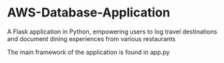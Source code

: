 # AWS-Database-Application
A Flask application in Python, empowering users to log travel destinations and document dining experiences from various restaurants 

The main framework of the application is found in app.py

